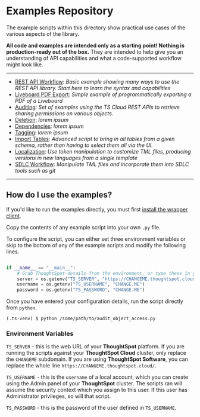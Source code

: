 # Examples Repository

The example scripts within this directory show practical use cases of the various aspects of the library.

__All code and examples are intended only as a starting point! Nothing is production-ready out of the box.__ They are intended to help give you an understanding of API capabilities and what a code-supported workflow might look like.

---

 - [REST API Workflow](./rest-api-workflow/README.md): *Basic example showing many ways to use the REST API library. Start here to learn the syntax and capabilities*
 - [Liveboard PDF Export](./export-liveboard-pdf/README.md): *Simple example of programmatically exporting a PDF of a Liveboard*
 - [Auditing](./audit-objects/README.md): *Set of examples using the TS Cloud REST APIs to retrieve sharing permissions on various objects.*
 - [Deletion](./delete-object/README.md): *lorem ipsum*
 - [Dependencies](./dependencies/README.md): *lorem ipsum*
 - [Tagging](./tag-objects/README.md): *lorem ipsum*
 - [Import Tables](./import-tables/README.md): *Advanced script to bring in all tables from a given schema, rather than having to select them all via the UI.*
 - [Localization](./localize/README.md): *Use token manipulation to customize TML files, producing versions in new languages from a single template*
 - [SDLC Workflow](./tml_and_sdlc/README.md): *Manipulate TML files and incorporate them into SDLC tools such as git*

---

## How do I use the examples?

If you'd like to run the examples directly, you must first [install the wrapper client][here-install].

Copy the contents of any example script into your own `.py` file.

To configure the script, you can either set three environment variables or skip to the bottom of any of the example scripts and modify the following lines.

```python

if __name__ == "__main__":
    # Grab ThoughtSpot details from the environment, or type these in yourself.
    server = os.getenv("TS_SERVER", "https://CHANGEME.thoughtspot.cloud/")
    username = os.getenv("TS_USERNAME", "CHANGE.ME")
    password = os.getenv("TS_PASSWORD", "CHANGE.ME")

```

Once you have entered your configuration details, run the script directly from `python`.

```shell
(.ts-venv) $ python /some/path/to/audit_object_access.py
```

### Environment Variables

`TS_SERVER` - this is the web URL of your __ThoughtSpot__ platform. If you are running the scripts against your __ThoughtSpot Cloud__ cluster, only replace the `CHANGEME` subdomain. If you are using __ThoughtSpot Software__, you can replace the whole line `https://CHANGEME.thoughtspot.cloud/`.

`TS_USERNAME` - this is the `username` of a local account, which you can create using the Admin panel of your __ThoughtSpot__ cluster. The scripts ran will assume the security context which you assign to this user. If this user has Administrator privileges, so will that script.

`TS_PASSWORD` - this is the password of the user defined in `TS_USERNAME`.


[here-install]: ../README.md#
